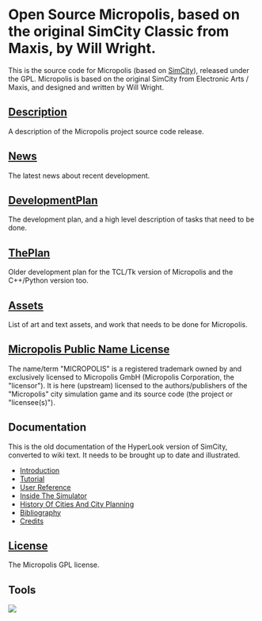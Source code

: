 # Open Source Micropolis, based on the original SimCity Classic from Maxis, by Will Wright. #

This is the source code for Micropolis (based on [SimCity](http://en.wikipedia.org/wiki/SimCity_(1989_video_game))), released under the GPL. Micropolis is based on the original SimCity from Electronic Arts / Maxis, and designed and written by Will Wright.

## [Description](../wiki/Description.md) ##
A description of the Micropolis project source code release.

## [News](../wiki/News.md) ##
The latest news about recent development.

## [DevelopmentPlan](../wiki/DevelopmentPlan.md) ##
The development plan, and a high level description of tasks that need to be done.

## [ThePlan](../wiki/ThePlan.md) ##
Older development plan for the TCL/Tk version of Micropolis and the C++/Python version too.

## [Assets](../wiki/Assets.md) ##
List of art and text assets, and work that needs to be done for Micropolis.

## [Micropolis Public Name License](../wiki/MicropolisPublicNameLicense.md) ##
The name/term "MICROPOLIS" is a registered trademark owned by and
exclusively licensed to Micropolis GmbH (Micropolis Corporation, the
"licensor"). It is here (upstream) licensed to the authors/publishers of
the "Micropolis" city simulation game and its source code (the project or
"licensee(s)").

## Documentation ##

This is the old documentation of the HyperLook version of SimCity, converted to wiki text.
It needs to be brought up to date and illustrated.

  * [Introduction](../wiki/Introduction.md)
  * [Tutorial](../wiki/Tutorial.md)
  * [User Reference](../wiki/UserReference.md)
  * [Inside The Simulator](../wiki/InsideTheSimulator.md)
  * [History Of Cities And City Planning](../wiki/History.md)
  * [Bibliography](../wiki/Bibliography.md)
  * [Credits](../wiki/Credits.md)

## [License](../wiki/License.md) ##
The Micropolis GPL license.

## Tools ##
[![](http://wingware.com/images/coded-with-logo-129x66.png)](http://wingware.com/)
